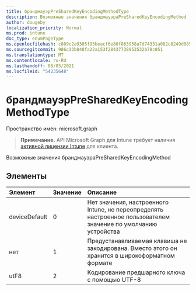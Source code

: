 ```yaml
---
title: брандмауэрPreSharedKeyEncodingMethodType
description: Возможные значения брандмауэраPreSharedKeyEncodingMethod
author: dougeby
localization_priority: Normal
ms.prod: intune
doc_type: enumPageType
ms.openlocfilehash: c809c2a9305f93beacf6e80f863958a7d74331a082c8249d08528679445eedca
ms.sourcegitcommit: 986c33b848fa22a153f28437738953532b78c051
ms.translationtype: MT
ms.contentlocale: ru-RU
ms.lasthandoff: 08/05/2021
ms.locfileid: "54235648"
---
```

# <a name="firewallpresharedkeyencodingmethodtype-enum-type"></a>брандмауэрPreSharedKeyEncodingMethodType

Пространство имен: microsoft.graph

> **Примечание.** API Microsoft Graph для Intune требует наличия [активной лицензии Intune](https://go.microsoft.com/fwlink/?linkid=839381) для клиента.

Возможные значения брандмауэраPreSharedKeyEncodingMethod

## <a name="members"></a>Элементы
|Элемент|Значение|Описание|
|:---|:---|:---|
|deviceDefault|0|Нет значения, настроенного Intune, не переопределять настроенное пользователем значение по умолчанию устройства|
|нет|1|Предустанавливаемая клавиша не закодирована. Вместо этого он хранится в широкоформатном формате|
|utF8|2|Кодирование предшарного ключа с помощью UTF-8|




